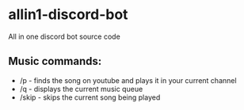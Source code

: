 # allin1-discord-bot
All in one discord bot source code

## Music commands:
- /p <keywords> - finds the song on youtube and plays it in your current channel
- /q - displays the current music queue
- /skip - skips the current song being played
